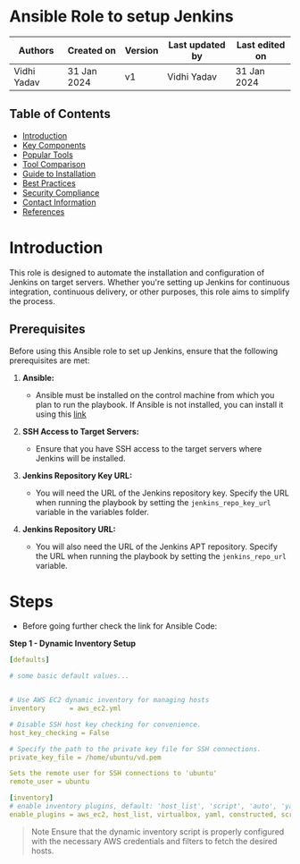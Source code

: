 # Ansible Role to setup Jenkins


|   Authors        |  Created on   |  Version   | Last updated by | Last edited on |
| -----------------| --------------| -----------|---------------- | -------------- |
| Vidhi Yadav      |  31 Jan 2024   |     v1     | Vidhi Yadav     | 31 Jan 2024    |


## Table of Contents
+ [Introduction](#Introduction)
+ [Key Components](#key-points)
+ [Popular Tools](#popular-tools)
+ [Tool Comparison](#tool-comparison)
+ [Guide to Installation](#Installing-OWASP-Dependency-Check)
+ [Best Practices](#best-practices)
+ [Security Compliance](#security-compliance)
+ [Contact Information](#contact-information)
+ [References](#references)

# Introduction
This role is designed to automate the installation and configuration of Jenkins on target servers. Whether you're setting up Jenkins for continuous integration, continuous delivery, or other purposes, this role aims to simplify the process.

## Prerequisites

Before using this Ansible role to set up Jenkins, ensure that the following prerequisites are met:

1. **Ansible:**
   - Ansible must be installed on the control machine from which you plan to run the playbook. If Ansible is not installed, you can install it using this [link](https://docs.ansible.com/ansible/latest/installation_guide/intro_installation.html)

2. **SSH Access to Target Servers:**
   - Ensure that you have SSH access to the target servers where Jenkins will be installed.

4. **Jenkins Repository Key URL:**
   - You will need the URL of the Jenkins repository key. Specify the URL when running the playbook by setting the `jenkins_repo_key_url` variable in the variables folder.

5. **Jenkins Repository URL:**
   - You will also need the URL of the Jenkins APT repository. Specify the URL when running the playbook by setting the `jenkins_repo_url` variable.

# Steps 
* Before going further check the link for Ansible Code:

**Step 1 - Dynamic Inventory Setup** 

```yaml
[defaults]

# some basic default values...


# Use AWS EC2 dynamic inventory for managing hosts
inventory      = aws_ec2.yml

# Disable SSH host key checking for convenience.
host_key_checking = False

# Specify the path to the private key file for SSH connections.
private_key_file = /home/ubuntu/vd.pem

Sets the remote user for SSH connections to 'ubuntu'
remote_user = ubuntu

[inventory]
# enable inventory plugins, default: 'host_list', 'script', 'auto', 'yaml', 'ini', 'toml'
enable_plugins = aws_ec2, host_list, virtualbox, yaml, constructed, script, auto, ini, toml
```

>Note
>Ensure that the dynamic inventory script is properly configured with the necessary AWS credentials and filters to fetch the desired hosts.


